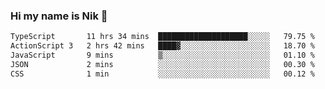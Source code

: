 ### Hi my name is Nik 👋

<!--
**NikDoe/NikDoe** is a ✨ _special_ ✨ repository because its `README.md` (this file) appears on your GitHub profile.

Here are some ideas to get you started:

- 🔭 I’m currently working on ...
- 🌱 I’m currently learning ...
- 👯 I’m looking to collaborate on ...
- 🤔 I’m looking for help with ...
- 💬 Ask me about ...
- 📫 How to reach me: ...
- 😄 Pronouns: ...
- ⚡ Fun fact: ...
-->

<!--START_SECTION:waka-->

```txt
TypeScript       11 hrs 34 mins  ████████████████████░░░░░   79.75 %
ActionScript 3   2 hrs 42 mins   ████▓░░░░░░░░░░░░░░░░░░░░   18.70 %
JavaScript       9 mins          ▒░░░░░░░░░░░░░░░░░░░░░░░░   01.10 %
JSON             2 mins          ░░░░░░░░░░░░░░░░░░░░░░░░░   00.30 %
CSS              1 min           ░░░░░░░░░░░░░░░░░░░░░░░░░   00.12 %
```

<!--END_SECTION:waka-->
